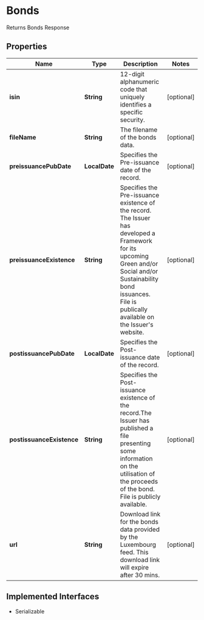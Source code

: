 

# Bonds

Returns Bonds Response

## Properties

Name | Type | Description | Notes
------------ | ------------- | ------------- | -------------
**isin** | **String** | 12-digit alphanumeric code that uniquely identifies a specific security. |  [optional]
**fileName** | **String** | The filename of the bonds data. |  [optional]
**preissuancePubDate** | **LocalDate** | Specifies the Pre-issuance date of the record.  |  [optional]
**preissuanceExistence** | **String** | Specifies the Pre-issuance existence of the record. The Issuer has developed a Framework for its upcoming Green and/or Social and/or Sustainability bond issuances. File is publically available on the Issuer&#39;s website.  |  [optional]
**postissuancePubDate** | **LocalDate** | Specifies the Post-issuance date of the record.  |  [optional]
**postissuanceExistence** | **String** | Specifies the Post-issuance existence of the record.The Issuer has published a file presenting some information on the utilisation of the proceeds of the bond. File is publicly available.  |  [optional]
**url** | **String** | Download link for the bonds data provided by the Luxembourg feed. This download link will expire after 30 mins. |  [optional]


## Implemented Interfaces

* Serializable


